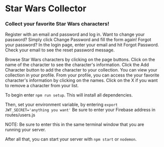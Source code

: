 # Star Wars Collector 

### Collect your favorite Star Wars characters! 

Register with an email and password and log in. Want to change your password? Simply click Change Password and fill the form again! Forgot your password? In the login page, enter your email and hit Forgot Password. Check your email to see the reset password message. 

Browse Star Wars characters by clicking on the page buttons. Click on the name of the character to see the character's information. Click the Add Character button to add the character to your collection. You can view your collection in your profile. From your profile, you can access the your favorite character's information by clicking on the names. Click on the X if you want to remove a character from your list. 

To begin enter `npm run setup`.  This will install all dependencies.

Then, set your environment variable, by entering `export JWT_SECRET='anything you want'`
Be sure to enter your Firebase address in routes/users.js

NOTE:  Be sure to enter this in the same terminal window that you are running your server.

After all that, you can start your server with `npm start` or `nodemon`.
